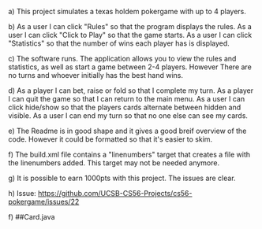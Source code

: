 a) This project simulates a texas holdem pokergame with up to 4 players.

b) As a user I can click "Rules" so that the program displays the rules.
   As a user I can click "Click to Play" so that the game starts.
   As a user I can click "Statistics" so that the number of wins each
   player has is displayed.

c) The software runs. The application allows you to view the rules and
   statistics, as well as start a game between 2-4 players. However
   There are no turns and whoever initially has the best hand wins.

d) As a player I can bet, raise or fold so that I complete my turn.
   As a player I can quit the game so that I can return to the main
   menu.
   As a user I can click hide/show so that the players cards alternate
   between hidden and visible.
   As a user I can end my turn so that no one else can see my cards.

e) The Readme is in good shape and it gives a good breif overview of the
   code. However it could be formatted so that it's easier to skim.

f) The build.xml file contains a "linenumbers" target that creates a
   file with the linenumbers added. This target may not be needed anymore.

g) It is possible to earn 1000pts with this project. The issues are clear.

h) Issue: https://github.com/UCSB-CS56-Projects/cs56-pokergame/issues/22

f) ##Card.java
